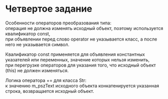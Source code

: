 # Четвертое задание

Особенности операторов преобразования типа:  
операция не должна изменять исходный объект, поэтому используется квалификатор const,  
при объявлении перед слово operator не указывается класс, а после него не указывается символ.  

Квалификатор const применяется для объявления константных указателей или переменных, значение которых нельзя изменить,  
при перегрузке операторов для указания того, что исходный объект (this) не должен изменяться.  

Логика оператора += для класса Str:  
к значению m_pszText исходного объекта конкатенируется указанная строка, возвращается исходный объект.  